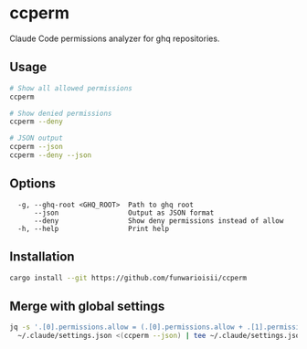 # ccperm

Claude Code permissions analyzer for ghq repositories.

## Usage

```bash
# Show all allowed permissions
ccperm

# Show denied permissions  
ccperm --deny

# JSON output
ccperm --json
ccperm --deny --json
```

## Options

```
  -g, --ghq-root <GHQ_ROOT>  Path to ghq root
      --json                 Output as JSON format
      --deny                 Show deny permissions instead of allow
  -h, --help                 Print help
```

## Installation

```bash
cargo install --git https://github.com/funwarioisii/ccperm
```

## Merge with global settings

```bash
jq -s '.[0].permissions.allow = (.[0].permissions.allow + .[1].permissions.allow | unique | sort) | .[0]' \
  ~/.claude/settings.json <(ccperm --json) | tee ~/.claude/settings.json >/dev/null
```
